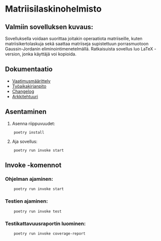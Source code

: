 # Matriisilaskinohelmisto
## Valmiin sovelluksen kuvaus:
Sovelluksella voidaan suorittaa joitakin operaatiota matriiseille, kuten matriisikertolaskuja sekä saattaa matriiseja supistettuun porrasmuotoon Gaussin-Jordanin eliminointimenetelmällä.
Ratkaisuista sovellus luo LaTeX -version, jonka käyttäjä voi kopioida.


## Dokumentaatio
* [Vaatimusmäärittely](dokumentaatio/vaatimusmaarittely.md)
* [Työaikakirjanpito](dokumentaatio/tuntikirjanpito.md)
* [Changelog](dokumentaatio/changelog.md)
* [Arkkitehtuuri](dokumentaatio/arkkitehtuuri.md)

## Asentaminen
1. Asenna riippuvuudet:
```shell
    poetry install
```
2. Aja sovellus:
```shell
    poetry run invoke start
```

## Invoke -komennot
### Ohjelman ajaminen:
```shell
    poetry run invoke start
```
### Testien ajaminen:
```shell
    poetry run invoke test
```
### Testikattavuusraportin luominen:
```shell
    poetry run invoke coverage-report
```

